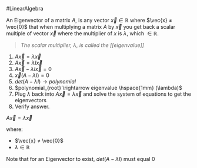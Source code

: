 #LinearAlgebra 

An Eigenvector of a matrix $A$, is any vector $\vec{x} \in \mathbb{R}$ where $\vec{x} ≠ \vec{0}$  that when multiplying a matrix $A$ by $\vec{x}$ you get back a scalar multiple of vector $\vec{x}$ where the multiplier of $x$ is $\lambda$, which $\in \mathbb{R}$.

> *The scalar multiplier, $\lambda$, is called the [[eigenvalue]]*

1. $A\vec{x} = \lambda\vec{x}$
2. $A\vec{x} = \lambda I\vec{x}$
3. $A\vec{x} - \lambda I \vec{x} = 0$
4. $\vec{x}(A - \lambda I) = 0$
5. $det(A - \lambda I ) \rightarrow polynomial$
6. $polynomial_{root} \rightarrow eigenvalue \hspace{1mm} (\lambda)$
7. Plug $\lambda$ back into $A\vec{x} = \lambda \vec{x}$ and solve the system of equations to get the eigenvectors
8. Verify answer.

$A\vec{x} = \lambda\vec{x}$

where:

- $\vec{x} ≠ \vec{0}$
- $\lambda \in \mathbb{R}$

Note that for an Eigenvector to exist, $det(A - \lambda I)$ must equal $0$